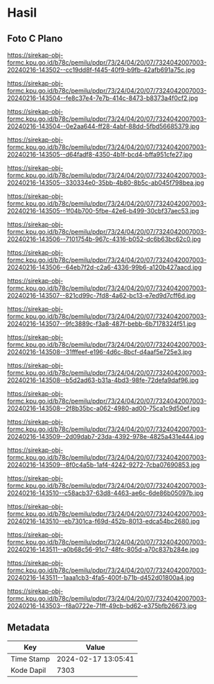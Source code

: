 # Hasil

## Foto C Plano

https://sirekap-obj-formc.kpu.go.id/b78c/pemilu/pdpr/73/24/04/20/07/7324042007003-20240216-143502--cc19dd8f-f445-40f9-b9fb-42afb691a75c.jpg

https://sirekap-obj-formc.kpu.go.id/b78c/pemilu/pdpr/73/24/04/20/07/7324042007003-20240216-143504--fe8c37e4-7e7b-414c-8473-b8373a4f0cf2.jpg

https://sirekap-obj-formc.kpu.go.id/b78c/pemilu/pdpr/73/24/04/20/07/7324042007003-20240216-143504--0e2aa644-ff28-4abf-88dd-5fbd56685379.jpg

https://sirekap-obj-formc.kpu.go.id/b78c/pemilu/pdpr/73/24/04/20/07/7324042007003-20240216-143505--d64fadf8-4350-4b1f-bcd4-bffa951cfe27.jpg

https://sirekap-obj-formc.kpu.go.id/b78c/pemilu/pdpr/73/24/04/20/07/7324042007003-20240216-143505--330334e0-35bb-4b80-8b5c-ab045f798bea.jpg

https://sirekap-obj-formc.kpu.go.id/b78c/pemilu/pdpr/73/24/04/20/07/7324042007003-20240216-143505--1f04b700-5fbe-42e6-b499-30cbf37aec53.jpg

https://sirekap-obj-formc.kpu.go.id/b78c/pemilu/pdpr/73/24/04/20/07/7324042007003-20240216-143506--7101754b-967c-4316-b052-dc6b63bc62c0.jpg

https://sirekap-obj-formc.kpu.go.id/b78c/pemilu/pdpr/73/24/04/20/07/7324042007003-20240216-143506--64eb7f2d-c2a6-4336-99b6-a120b427aacd.jpg

https://sirekap-obj-formc.kpu.go.id/b78c/pemilu/pdpr/73/24/04/20/07/7324042007003-20240216-143507--821cd99c-7fd8-4a62-bc13-e7ed9d7cff6d.jpg

https://sirekap-obj-formc.kpu.go.id/b78c/pemilu/pdpr/73/24/04/20/07/7324042007003-20240216-143507--9fc3889c-f3a8-487f-bebb-6b7178324f51.jpg

https://sirekap-obj-formc.kpu.go.id/b78c/pemilu/pdpr/73/24/04/20/07/7324042007003-20240216-143508--31fffeef-e196-4d6c-8bcf-d4aaf5e725e3.jpg

https://sirekap-obj-formc.kpu.go.id/b78c/pemilu/pdpr/73/24/04/20/07/7324042007003-20240216-143508--b5d2ad63-b31a-4bd3-98fe-72defa9daf96.jpg

https://sirekap-obj-formc.kpu.go.id/b78c/pemilu/pdpr/73/24/04/20/07/7324042007003-20240216-143508--2f8b35bc-a062-4980-ad00-75ca1c9d50ef.jpg

https://sirekap-obj-formc.kpu.go.id/b78c/pemilu/pdpr/73/24/04/20/07/7324042007003-20240216-143509--2d09dab7-23da-4392-978e-4825a431e444.jpg

https://sirekap-obj-formc.kpu.go.id/b78c/pemilu/pdpr/73/24/04/20/07/7324042007003-20240216-143509--8f0c4a5b-1af4-4242-9272-7cba07690853.jpg

https://sirekap-obj-formc.kpu.go.id/b78c/pemilu/pdpr/73/24/04/20/07/7324042007003-20240216-143510--c58acb37-63d8-4463-ae6c-6de86b05097b.jpg

https://sirekap-obj-formc.kpu.go.id/b78c/pemilu/pdpr/73/24/04/20/07/7324042007003-20240216-143510--eb7301ca-f69d-452b-8013-edca54bc2680.jpg

https://sirekap-obj-formc.kpu.go.id/b78c/pemilu/pdpr/73/24/04/20/07/7324042007003-20240216-143511--a0b68c56-91c7-48fc-805d-a70c837b284e.jpg

https://sirekap-obj-formc.kpu.go.id/b78c/pemilu/pdpr/73/24/04/20/07/7324042007003-20240216-143511--1aaa1cb3-4fa5-400f-b71b-d452d01800a4.jpg

https://sirekap-obj-formc.kpu.go.id/b78c/pemilu/pdpr/73/24/04/20/07/7324042007003-20240216-143503--f8a0722e-71ff-49cb-bd62-e375bfb26673.jpg


## Metadata

| Key        | Value               |
| ---------- | ------------------- |
| Time Stamp | 2024-02-17 13:05:41 |
| Kode Dapil | 7303                |



